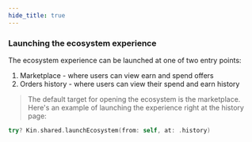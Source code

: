 ```yaml
---
hide_title: true
---
```


### Launching the ecosystem experience
The ecosystem experience can be launched at one of two entry points:
1. Marketplace - where users can view earn and spend offers
2. Orders history - where users can view their spend and earn history
> The default target for opening the ecosystem is the marketplace. Here's an example of launching the experience right at the history page:

```swift
try? Kin.shared.launchEcosystem(from: self, at: .history)
```
